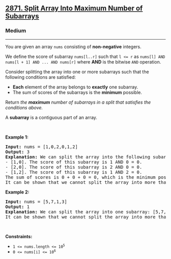 <h2><a href="https://leetcode.com/problems/split-array-into-maximum-number-of-subarrays/">2871. Split Array Into Maximum Number of Subarrays</a></h2><h3>Medium</h3><hr><div><p>You are given an array <code>nums</code> consisting of <strong>non-negative</strong> integers.</p>

<p>We define the score of subarray <code>nums[l..r]</code> such that <code>l &lt;= r</code> as <code>nums[l] AND nums[l + 1] AND ... AND nums[r]</code> where <strong>AND</strong> is the bitwise <code>AND</code> operation.</p>

<p>Consider splitting the array into one or more subarrays such that the following conditions are satisfied:</p>

<ul>
	<li><strong>E</strong><strong>ach</strong> element of the array belongs to <strong>exactly</strong> one subarray.</li>
	<li>The sum of scores of the subarrays is the <strong>minimum</strong> possible.</li>
</ul>

<p>Return <em>the <strong>maximum</strong> number of subarrays in a split that satisfies the conditions above.</em></p>

<p>A <strong>subarray</strong> is a contiguous part of an array.</p>

<p>&nbsp;</p>
<p><strong class="example">Example 1:</strong></p>

<pre style="position: relative;"><strong>Input:</strong> nums = [1,0,2,0,1,2]
<strong>Output:</strong> 3
<strong>Explanation:</strong> We can split the array into the following subarrays:
- [1,0]. The score of this subarray is 1 AND 0 = 0.
- [2,0]. The score of this subarray is 2 AND 0 = 0.
- [1,2]. The score of this subarray is 1 AND 2 = 0.
The sum of scores is 0 + 0 + 0 = 0, which is the minimum possible score that we can obtain.
It can be shown that we cannot split the array into more than 3 subarrays with a total score of 0. So we return 3.
<div class="open_grepper_editor" title="Edit &amp; Save To Grepper"></div></pre>

<p><strong class="example">Example 2:</strong></p>

<pre style="position: relative;"><strong>Input:</strong> nums = [5,7,1,3]
<strong>Output:</strong> 1
<strong>Explanation:</strong> We can split the array into one subarray: [5,7,1,3] with a score of 1, which is the minimum possible score that we can obtain.
It can be shown that we cannot split the array into more than 1 subarray with a total score of 1. So we return 1.
<div class="open_grepper_editor" title="Edit &amp; Save To Grepper"></div></pre>

<p>&nbsp;</p>
<p><strong>Constraints:</strong></p>

<ul>
	<li><code>1 &lt;= nums.length &lt;= 10<sup>5</sup></code></li>
	<li><code>0 &lt;= nums[i] &lt;= 10<sup>6</sup></code></li>
</ul>
</div>